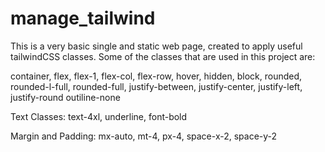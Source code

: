 # manage_tailwind
This is a very basic single and static web page, created to apply useful tailwindCSS classes. 
Some of the classes that are used in this project are:

container,
flex, flex-1, 
flex-col, flex-row,
hover, hidden, block, rounded, rounded-l-full, rounded-full,
justify-between, justify-center, justify-left, justify-round
outiline-none

Text Classes: text-4xl, underline, font-bold

Margin and Padding: mx-auto, mt-4, px-4, space-x-2, space-y-2
